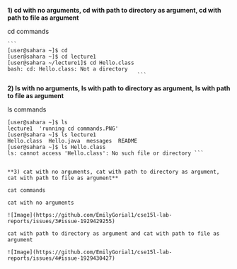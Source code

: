 **1) cd with no arguments, cd with path to directory as argument, cd with path to file as argument**

cd commands

    ```
    [user@sahara ~]$ cd
    [user@sahara ~]$ cd lecture1
    [user@sahara ~/lecture1]$ cd Hello.class
    bash: cd: Hello.class: Not a directory
                                             ```


**2) ls with no arguments, ls with path to directory as argument, ls with path to file as argument**

ls commands

   ```
   [user@sahara ~]$ ls
   lecture1  'running cd commands.PNG'
   [user@sahara ~]$ ls lecture1
   Hello.class  Hello.java  messages  README
   [user@sahara ~]$ ls Hello.class
   ls: cannot access 'Hello.class': No such file or directory ```


**3) cat with no arguments, cat with path to directory as argument, cat with path to file as argument**

cat commands

cat with no arguments

![Image](https://github.com/EmilyGorial1/cse15l-lab-reports/issues/3#issue-1929429255)

cat with path to directory as argument and cat with path to file as argument

![Image](https://github.com/EmilyGorial1/cse15l-lab-reports/issues/4#issue-1929430427)
